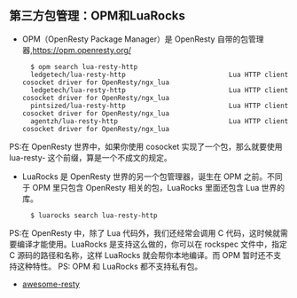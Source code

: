 ## 第三方包管理：OPM和LuaRocks
- OPM（OpenResty Package Manager）是 OpenResty 自带的包管理器,https://opm.openresty.org/

        $ opm search lua-resty-http
        ledgetech/lua-resty-http                          Lua HTTP client cosocket driver for OpenResty/ngx_lua
        ledgetech/lua-resty-http                          Lua HTTP client cosocket driver for OpenResty/ngx_lua
        pintsized/lua-resty-http                          Lua HTTP client cosocket driver for OpenResty/ngx_lua
        agentzh/lua-resty-http                            Lua HTTP client cosocket driver for OpenResty/ngx_lua
PS:在 OpenResty 世界中，如果你使用 cosocket 实现了一个包，那么就要使用 lua-resty- 这个前缀，算是一个不成文的规定。
- LuaRocks 是 OpenResty 世界的另一个包管理器，诞生在 OPM 之前。不同于 OPM 里只包含 OpenResty 相关的包，LuaRocks 里面还包含 Lua 世界的库。

		$ luarocks search lua-resty-http
PS:在 OpenResty 中，除了 Lua 代码外，我们还经常会调用 C 代码，这时候就需要编译才能使用。LuaRocks 是支持这么做的，你可以在 rockspec 文件中，指定 C 源码的路径和名称，这样 LuaRocks 就会帮你本地编译。而 OPM 暂时还不支持这种特性。
PS: OPM 和 LuaRocks 都不支持私有包。
- [awesome-resty](https://github.com/bungle/awesome-resty)